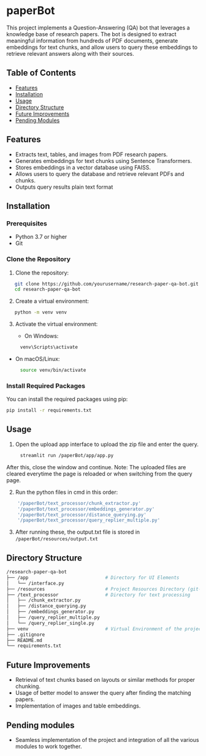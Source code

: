 # paperBot

This project implements a Question-Answering (QA) bot that leverages a knowledge base of research papers. The bot is designed to extract meaningful information from hundreds of PDF documents, generate embeddings for text chunks, and allow users to query these embeddings to retrieve relevant answers along with their sources.

## Table of Contents

- [Features](#features)
- [Installation](#installation)
- [Usage](#usage)
- [Directory Structure](#directory-structure)
- [Future Improvements](#improvements)
- [Pending Modules](#pending-modules)

## Features

- Extracts text, tables, and images from PDF research papers.
- Generates embeddings for text chunks using Sentence Transformers.
- Stores embeddings in a vector database using FAISS.
- Allows users to query the database and retrieve relevant PDFs and chunks.
- Outputs query results plain text format


## Installation

### Prerequisites

- Python 3.7 or higher
- Git

### Clone the Repository

1. Clone the repository:
   
```bash
   git clone https://github.com/yourusername/research-paper-qa-bot.git
   cd research-paper-qa-bot
```

2. Create a virtual environment:
   
```bash
   python -m venv venv
```

3. Activate the virtual environment:

   - On Windows:
     
```bash
     venv\Scripts\activate
```
   - On macOS/Linux:

```bash
     source venv/bin/activate
```

### Install Required Packages

You can install the required packages using pip:

```bash
pip install -r requirements.txt
```
## Usage

1. Open the upload app interface to upload the zip file and enter the query.
```bash
     streamlit run /paperBot/app/app.py
```
   After this, close the window and continue.
   Note: The uploaded files are cleared everytime the page is reloaded or when switching from the query page.
   

2. Run the python files in cmd in this order:
```bash
    '/paperBot/text_processor/chunk_extractor.py'
    '/paperBot/text_processor/embeddings_generator.py'
    '/paperBot/text_processor/distance_querying.py'
    '/paperBot/text_processor/query_replier_multiple.py'
```

3. After running these, the output.txt file is stored in `/paperBot/resources/output.txt`

## Directory Structure

```bash
/research-paper-qa-bot
├── /app                            # Directory for UI Elements
│   └── /interface.py               
├── /resources                      # Project Resources Directory (git-ignored)
├── /text_processor                 # Directory for text processing
│   ├── /chunk_extractor.py         
│   ├── /distance_querying.py
│   ├── /embeddings_generator.py
│   ├── /query_replier_multiple.py  
│   └── /query_replier_single.py    
├── venv                            # Virtual Environment of the project (git-ignored)
├── .gitignore                      
├── README.md                       
└── requirements.txt                
```

## Future Improvements 

- Retrieval of text chunks based on layouts or similar methods for proper chunking.
- Usage of better model to answer the query after finding the matching papers.
- Implementation of images and table embeddings.


## Pending modules

- Seamless implementation of the project and integration of all the various modules to work together.
